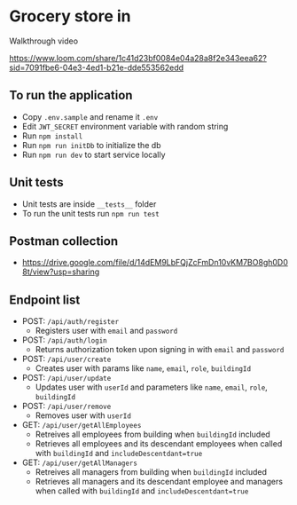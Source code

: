 # Grocery store in

Walkthrough video

https://www.loom.com/share/1c41d23bf0084e04a28a8f2e343eea62?sid=7091fbe6-04e3-4ed1-b21e-dde553562edd

## To run the application

- Copy `.env.sample` and rename it `.env`
- Edit `JWT_SECRET` environment variable with random string
- Run `npm install`
- Run `npm run initDb` to initialize the db
- Run `npm run dev` to start service locally

## Unit tests

- Unit tests are inside `__tests__` folder
- To run the unit tests run `npm run test`

## Postman collection

- https://drive.google.com/file/d/14dEM9LbFQjZcFmDn10vKM7BO8gh0D08t/view?usp=sharing

## Endpoint list

- POST: `/api/auth/register`
  - Registers user with `email` and `password`
- POST: `/api/auth/login`
  - Returns authorization token upon signing in with `email` and `password`
- POST: `/api/user/create`
  - Creates user with params like `name`, `email`, `role`, `buildingId`
- POST: `/api/user/update`
  - Updates user with `userId` and parameters like `name`, `email`, `role`, `buildingId`
- POST: `/api/user/remove`
  - Removes user with `userId`
- GET: `/api/user/getAllEmployees`
  - Retreives all employees from building when `buildingId` included
  - Retrieves all employees and its descendant employees when called with `buildingId` and `includeDescentdant=true`
- GET: `/api/user/getAllManagers`
  - Retreives all managers from building when `buildingId` included
  - Retrieves all managers and its descendant employee and managers when called with `buildingId` and `includeDescentdant=true`
